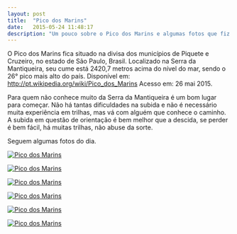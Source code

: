 ```yaml
---
layout: post
title:  "Pico dos Marins"
date:   2015-05-24 11:48:17
description: "Um pouco sobre o Pico dos Marins e algumas fotos que fiz lá."
---
```


O Pico dos Marins fica situado na divisa dos municípios de Piquete e Cruzeiro, no estado de São Paulo, Brasil. Localizado na Serra da Mantiqueira, seu cume está 2420,7 metros acima do nível do mar, sendo o 26° pico mais alto do país. Disponível em: <a href="http://pt.wikipedia.org/wiki/Pico_dos_Marins" target="_blank">http://pt.wikipedia.org/wiki/Pico_dos_Marins</a> Acesso em: 26 mai 2015.

Para quem não conhece muito da Serra da Mantiqueira é um bom lugar para começar. Não há tantas dificuldades na subida e não é necessário muita experiência em trilhas, mas vá com alguém que conhece o caminho. A subida em questão de orientação é bem melhor que a descida, se perder é bem fácil, há muitas trilhas, não abuse da sorte.

Seguem algumas fotos do dia.

<a title="Pico dos Marins by Jeremias Pereira, no Flickr" href="https://www.flickr.com/photos/jeremiaspereira/17362818913"><img class="img-responsive" src="https://c2.staticflickr.com/8/7794/17362818913_e9fdd5646d_b.jpg" alt="Pico dos Marins" /></a>

<a title="Pico dos Marins by Jeremias Pereira, no Flickr" href="https://www.flickr.com/photos/jeremiaspereira/17361265054"><img class="img-responsive" src="https://c1.staticflickr.com/9/8763/17361265054_54b389ccc4_b.jpg" alt="Pico dos Marins" /></a>

<a title="Pico dos Marins by Jeremias Pereira, no Flickr" href="https://www.flickr.com/photos/jeremiaspereira/17360758844"><img class="img-responsive" src="https://c2.staticflickr.com/6/5341/17360758844_d33c0b2c9a_h.jpg" alt="Pico dos Marins" /></a>

<a title="Pico dos Marins by Jeremias Pereira, no Flickr" href="https://www.flickr.com/photos/jeremiaspereira/17184784908"><img class="img-responsive" src="https://c2.staticflickr.com/8/7780/17184784908_b5d0b82679_b.jpg" alt="Pico dos Marins" /></a>

<a title="Pico dos Marins by Jeremias Pereira, no Flickr" href="https://www.flickr.com/photos/jeremiaspereira/17370629042"><img class="img-responsive" src="https://c2.staticflickr.com/8/7786/17370629042_07250f3100_b.jpg" alt="Pico dos Marins" /></a>

<a title="Pico dos Marins by Jeremias Pereira, no Flickr" href="https://www.flickr.com/photos/jeremiaspereira/17372267131"><img class="img-responsive" src="https://c1.staticflickr.com/9/8749/17372267131_07af08e206_b.jpg" alt="Pico dos Marins" /></a>